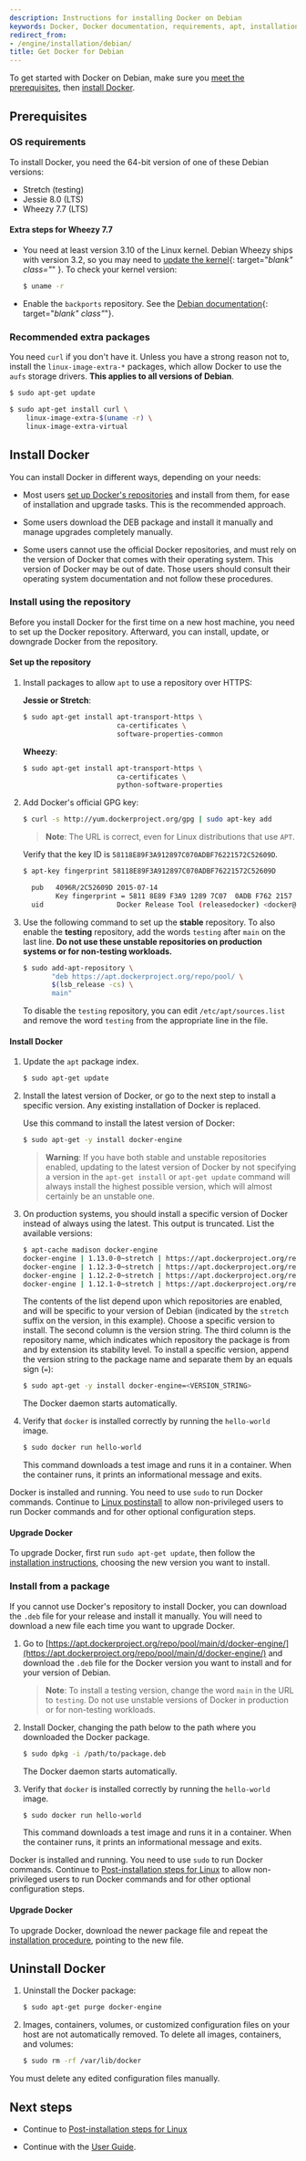 ```yaml
---
description: Instructions for installing Docker on Debian
keywords: Docker, Docker documentation, requirements, apt, installation, debian, install, uninstall, upgrade, update
redirect_from:
- /engine/installation/debian/
title: Get Docker for Debian
---
```


To get started with Docker on Debian, make sure you
[meet the prerequisites](#prerequisites), then
[install Docker](#install-docker).

## Prerequisites

### OS requirements

To install Docker, you need the 64-bit version of one of these Debian versions:

- Stretch (testing)
- Jessie 8.0 (LTS)
- Wheezy 7.7 (LTS)

#### Extra steps for Wheezy 7.7

- You need at least version 3.10 of the Linux kernel. Debian Wheezy ships with
  version 3.2, so you may need to
  [update the kernel](https://wiki.debian.org/HowToUpgradeKernel){: target="_blank" class="_" }.
  To check your kernel version:

  ```bash
  $ uname -r
  ```

- Enable the `backports` repository. See the
  [Debian documentation](https://backports.debian.org/Instructions/){: target="_blank" class"_"}.

### Recommended extra packages

You need `curl` if you don't have it. Unless you have a strong reason not to,
install the `linux-image-extra-*` packages, which allow Docker to use the `aufs`
storage drivers. **This applies to all versions of Debian**.

```bash
$ sudo apt-get update

$ sudo apt-get install curl \
    linux-image-extra-$(uname -r) \
    linux-image-extra-virtual
```

## Install Docker

You can install Docker in different ways, depending on your needs:

- Most users
  [set up Docker's repositories](#install-using-the-repository) and install
  from them, for ease of installation and upgrade tasks. This is the
  recommended approach.

- Some users download the DEB package and install it manually and manage
  upgrades completely manually.

- Some users cannot use the official Docker repositories, and must rely on
  the version of Docker that comes with their operating system. This version of
  Docker may be out of date. Those users should consult their operating system
  documentation and not follow these procedures.

### Install using the repository

Before you install Docker for the first time on a new host machine, you need to
set up the Docker repository. Afterward, you can install, update, or downgrade
Docker from the repository.

#### Set up the repository

1.  Install packages to allow `apt` to use a repository over HTTPS:

    **Jessie or Stretch**:

    ```bash
    $ sudo apt-get install apt-transport-https \
                           ca-certificates \
                           software-properties-common
    ```

    **Wheezy**:

    ```bash
    $ sudo apt-get install apt-transport-https \
                           ca-certificates \
                           python-software-properties
    ```

2.  Add Docker's official GPG key:

    ```bash
    $ curl -s http://yum.dockerproject.org/gpg | sudo apt-key add
    ```

    > **Note**: The URL is correct, even for Linux distributions that use `APT`.

    Verify that the key ID is `58118E89F3A912897C070ADBF76221572C52609D`.

    ```bash
    $ apt-key fingerprint 58118E89F3A912897C070ADBF76221572C52609D

      pub   4096R/2C52609D 2015-07-14
            Key fingerprint = 5811 8E89 F3A9 1289 7C07  0ADB F762 2157 2C52 609D
      uid                  Docker Release Tool (releasedocker) <docker@docker.com>
    ```

3.  Use the following command to set up the **stable** repository. To also
    enable the **testing** repository, add the words `testing` after `main` on
    the last line.
    **Do not use these unstable repositories on production systems or for non-testing workloads.**

    ```bash
    $ sudo add-apt-repository \
           "deb https://apt.dockerproject.org/repo/pool/ \
           $(lsb_release -cs) \
           main"
    ```

    To disable the `testing` repository, you can edit `/etc/apt/sources.list`
    and remove the word `testing` from the appropriate line in the file.

#### Install Docker

1.  Update the `apt` package index.

    ```bash
    $ sudo apt-get update
    ```

2.  Install the latest version of Docker, or go to the next step to install a
    specific version. Any existing installation of Docker is replaced.

    Use this command to install the latest version of Docker:

    ```bash
    $ sudo apt-get -y install docker-engine
    ```

    > **Warning**: If you have both stable and unstable repositories enabled,
    > updating to the latest version of Docker by not specifying a version in
    > the `apt-get install` or `apt-get update` command will always install the
    > highest possible version, which will almost certainly be an unstable one.

3.  On production systems, you should install a specific version of Docker
    instead of always using the latest. This output is truncated. List the
    available versions:

    ```bash
    $ apt-cache madison docker-engine
    docker-engine | 1.13.0-0~stretch | https://apt.dockerproject.org/repo debian-stretch/main amd64 Packages
    docker-engine | 1.12.3-0~stretch | https://apt.dockerproject.org/repo debian-stretch/main amd64 Packages
    docker-engine | 1.12.2-0~stretch | https://apt.dockerproject.org/repo debian-stretch/main amd64 Packages
    docker-engine | 1.12.1-0~stretch | https://apt.dockerproject.org/repo debian-stretch/main amd64 Packages
    ```

    The contents of the list depend upon which repositories are enabled,
    and will be specific to your version of Debian (indicated by the `stretch`
    suffix on the version, in this example). Choose a specific version to
    install. The second column is the version string. The third column is the
    repository name, which indicates which repository the package is from and
    by extension its stability level. To install a specific version, append the
    version string to the package name and separate them by an equals sign (`=`):

    ```bash
    $ sudo apt-get -y install docker-engine=<VERSION_STRING>
    ```

    The Docker daemon starts automatically.

4.  Verify that `docker` is installed correctly by running the `hello-world`
    image.

    ```bash
    $ sudo docker run hello-world
    ```

    This command downloads a test image and runs it in a container. When the
    container runs, it prints an informational message and exits.

Docker is installed and running. You need to use `sudo` to run Docker commands.
Continue to [Linux postinstall](linux-postinstall.md) to allow
non-privileged users to run Docker commands and for other optional configuration
steps.

#### Upgrade Docker

To upgrade Docker, first run `sudo apt-get update`, then follow the
[installation instructions](#install-docker), choosing the new version you want
to install.

### Install from a package

If you cannot use Docker's repository to install Docker, you can download the
`.deb` file for your release and install it manually. You will need to download
a new file each time you want to upgrade Docker.

1.  Go to [https://apt.dockerproject.org/repo/pool/main/d/docker-engine/](https://apt.dockerproject.org/repo/pool/main/d/docker-engine/)
    and download the `.deb` file for the Docker version you want to install and
    for your version of Debian.

    > **Note**: To install a testing version, change the word `main` in the
    > URL to `testing`. Do not use unstable versions of Docker in production
    > or for non-testing workloads.

2.  Install Docker, changing the path below to the path where you downloaded
    the Docker package.

    ```bash
    $ sudo dpkg -i /path/to/package.deb
    ```

    The Docker daemon starts automatically.

3.  Verify that `docker` is installed correctly by running the `hello-world`
    image.

    ```bash
    $ sudo docker run hello-world
    ```

    This command downloads a test image and runs it in a container. When the
    container runs, it prints an informational message and exits.

Docker is installed and running. You need to use `sudo` to run Docker commands.
Continue to [Post-installation steps for Linux](linux-postinstall.md) to allow
non-privileged users to run Docker commands and for other optional configuration
steps.

#### Upgrade Docker

To upgrade Docker, download the newer package file and repeat the
[installation procedure](#install-from-a-package), pointing to the new file.

## Uninstall Docker

1.  Uninstall the Docker package:

    ```bash
    $ sudo apt-get purge docker-engine
    ```

2.  Images, containers, volumes, or customized configuration files on your host
    are not automatically removed. To delete all images, containers, and
    volumes:

    ```bash
    $ sudo rm -rf /var/lib/docker
    ```

You must delete any edited configuration files manually.

## Next steps

- Continue to [Post-installation steps for Linux](linux-postinstall.md)

- Continue with the [User Guide](../../userguide/index.md).
